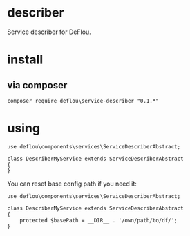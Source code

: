 # describer
Service describer for DeFlou.

# install

## via composer

```
composer require deflou\service-describer "0.1.*"
```

# using

```
use deflou\components\services\ServiceDescriberAbstract;

class DescriberMyService extends ServiceDescriberAbstract
{
}
```

You can reset base config path if you need it:

```
use deflou\components\services\ServiceDescriberAbstract;

class DescriberMyService extends ServiceDescriberAbstract
{
    protected $basePath = __DIR__ . '/own/path/to/df/';
}
```
